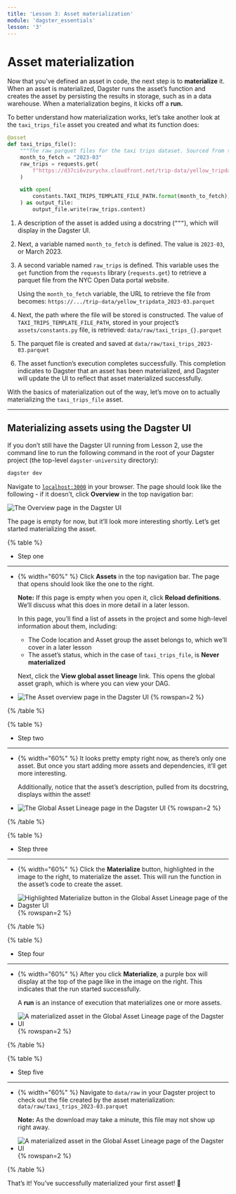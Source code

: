 ```yaml
---
title: 'Lesson 3: Asset materialization'
module: 'dagster_essentials'
lesson: '3'
---
```


# Asset materialization

Now that you’ve defined an asset in code, the next step is to **materialize** it. When an asset is materialized, Dagster runs the asset’s function and creates the asset by persisting the results in storage, such as in a data warehouse. When a materialization begins, it kicks off a **run.**

To better understand how materialization works, let’s take another look at the `taxi_trips_file` asset you created and what its function does:

```python file=/dagster-university/lesson_3.py startafter=start_taxi_trips_file_asset endbefore=end_taxi_trips_file_asset
@asset
def taxi_trips_file():
    """The raw parquet files for the taxi trips dataset. Sourced from the NYC Open Data portal."""
    month_to_fetch = "2023-03"
    raw_trips = requests.get(
        f"https://d37ci6vzurychx.cloudfront.net/trip-data/yellow_tripdata_{month_to_fetch}.parquet"
    )

    with open(
        constants.TAXI_TRIPS_TEMPLATE_FILE_PATH.format(month_to_fetch), "wb"
    ) as output_file:
        output_file.write(raw_trips.content)
```

1. A description of the asset is added using a docstring (`”””`), which will display in the Dagster UI.

2. Next, a variable named `month_to_fetch` is defined. The value is `2023-03`, or March 2023.

3. A second variable named `raw_trips` is defined. This variable uses the `get` function from the `requests` library (`requests.get`) to retrieve a parquet file from the NYC Open Data portal website.

   Using the `month_to_fetch` variable, the URL to retrieve the file from becomes: `https://.../trip-data/yellow_tripdata_2023-03.parquet`

4. Next, the path where the file will be stored is constructed. The value of `TAXI_TRIPS_TEMPLATE_FILE_PATH`, stored in your project’s `assets/constants.py` file, is retrieved: `data/raw/taxi_trips_{}.parquet`

5. The parquet file is created and saved at `data/raw/taxi_trips_2023-03.parquet`

6. The asset function’s execution completes successfully. This completion indicates to Dagster that an asset has been materialized, and Dagster will update the UI to reflect that asset materialized successfully.

With the basics of materialization out of the way, let’s move on to actually materializing the `taxi_trips_file` asset.

---

## Materializing assets using the Dagster UI

If you don’t still have the Dagster UI running from Lesson 2, use the command line to run the following command in the root of your Dagster project (the top-level `dagster-university` directory):

```bash
dagster dev
```

Navigate to [`localhost:3000`](http://localhost:3000/) in your browser. The page should look like the following - if it doesn’t, click **Overview** in the top navigation bar:

![The Overview page in the Dagster UI](/images/dagster-essentials/lesson-3/overview-page.png)

The page is empty for now, but it’ll look more interesting shortly. Let’s get started materializing the asset.

{% table %}

- Step one

---

- {% width="60%" %}
  Click **Assets** in the top navigation bar. The page that opens should look like the one to the right.

  **Note:** If this page is empty when you open it, click **Reload definitions**. We’ll discuss what this does in more detail in a later lesson.

  In this page, you’ll find a list of assets in the project and some high-level information about them, including:

  - The Code location and Asset group the asset belongs to, which we’ll cover in a later lesson
  - The asset’s status, which in the case of `taxi_trips_file`, is **Never materialized**

  Next, click the **View global asset lineage** link. This opens the global asset graph, which is where you can view your DAG.

- ![The Asset overview page in the Dagster UI](/images/dagster-essentials/lesson-3/assets-overview.png) {% rowspan=2 %}

{% /table %}

{% table %}

- Step two

---

- {% width="60%" %}
  It looks pretty empty right now, as there’s only one asset. But once you start adding more assets and dependencies, it’ll get more interesting.

  Additionally, notice that the asset’s description, pulled from its docstring, displays within the asset!

- ![The Global Asset Lineage page in the Dagster UI](/images/dagster-essentials/lesson-3/global-asset-view.png) {% rowspan=2 %}

{% /table %}

{% table %}

- Step three

---

- {% width="60%" %}
  Click the **Materialize** button, highlighted in the image to the right, to materialize the asset. This will run the function in the asset’s code to create the asset.

- ![Highlighted Materialize button in the Global Asset Lineage page of the Dagster UI](/images/dagster-essentials/lesson-3/materialize-button.png) {% rowspan=2 %}

{% /table %}

{% table %}

- Step four

---

- {% width="60%" %}
  After you click **Materialize**, a purple box will display at the top of the page like in the image on the right. This indicates that the run started successfully.

  A **run** is an instance of execution that materializes one or more assets.

- ![A materialized asset in the Global Asset Lineage page of the Dagster UI](/images/dagster-essentials/lesson-3/materialized-asset.png) {% rowspan=2 %}

{% /table %}

{% table %}

- Step five

---

- {% width="60%" %}
  Navigate to `data/raw` in your Dagster project to check out the file created by the asset materialization: `data/raw/taxi_trips_2023-03.parquet`

  **Note:** As the download may take a minute, this file may not show up right away.

- ![A materialized asset in the Global Asset Lineage page of the Dagster UI](/images/dagster-essentials/lesson-3/data-raw-parquet.png) {% rowspan=2 %}

{% /table %}

That’s it! You’ve successfully materialized your first asset! 🎉
